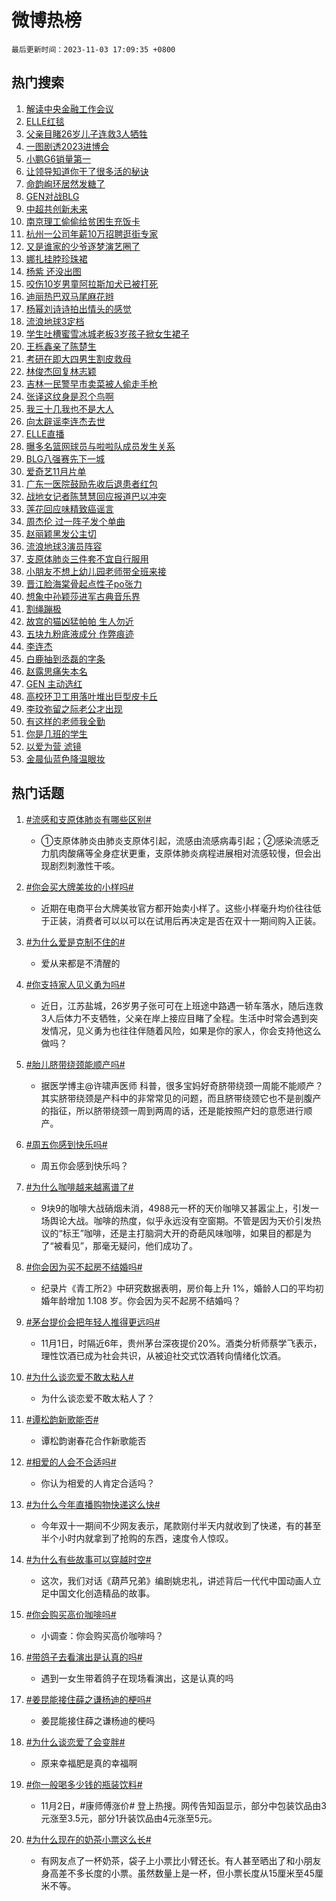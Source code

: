 # 微博热榜

`最后更新时间：2023-11-03 17:09:35 +0800`

## 热门搜索

1. [解读中央金融工作会议](https://m.weibo.cn/search?containerid=100103type%3D1%26t%3D10%26q%3D%23%E8%A7%A3%E8%AF%BB%E4%B8%AD%E5%A4%AE%E9%87%91%E8%9E%8D%E5%B7%A5%E4%BD%9C%E4%BC%9A%E8%AE%AE%23&stream_entry_id=51&isnewpage=1&extparam=seat%3D1%26pos%3D0%26q%3D%2523%25E8%25A7%25A3%25E8%25AF%25BB%25E4%25B8%25AD%25E5%25A4%25AE%25E9%2587%2591%25E8%259E%258D%25E5%25B7%25A5%25E4%25BD%259C%25E4%25BC%259A%25E8%25AE%25AE%2523%26dgr%3D0%26cate%3D10103%26c_type%3D51%26stream_entry_id%3D51%26filter_type%3Drealtimehot%26display_time%3D1699002573%26pre_seqid%3D1699002573027032183199)
1. [ELLE红毯](https://m.weibo.cn/search?containerid=100103type%3D1%26t%3D10%26q%3DELLE%E7%BA%A2%E6%AF%AF&stream_entry_id=31&isnewpage=1&extparam=seat%3D1%26pos%3D0%26lcate%3D5001%26realpos%3D1%26flag%3D1%26c_type%3D31%26q%3DELLE%25E7%25BA%25A2%25E6%25AF%25AF%26dgr%3D0%26filter_type%3Drealtimehot%26cate%3D5001%26stream_entry_id%3D31%26band_rank%3D1%26display_time%3D1699002573%26pre_seqid%3D1699002573027032183199)
1. [父亲目睹26岁儿子连救3人牺牲](https://m.weibo.cn/search?containerid=100103type%3D1%26t%3D10%26q%3D%23%E7%88%B6%E4%BA%B2%E7%9B%AE%E7%9D%B926%E5%B2%81%E5%84%BF%E5%AD%90%E8%BF%9E%E6%95%913%E4%BA%BA%E7%89%BA%E7%89%B2%23&stream_entry_id=31&isnewpage=1&extparam=seat%3D1%26pos%3D1%26lcate%3D5001%26realpos%3D2%26flag%3D2%26c_type%3D31%26q%3D%2523%25E7%2588%25B6%25E4%25BA%25B2%25E7%259B%25AE%25E7%259D%25B926%25E5%25B2%2581%25E5%2584%25BF%25E5%25AD%2590%25E8%25BF%259E%25E6%2595%25913%25E4%25BA%25BA%25E7%2589%25BA%25E7%2589%25B2%2523%26dgr%3D0%26filter_type%3Drealtimehot%26cate%3D5001%26stream_entry_id%3D31%26band_rank%3D2%26display_time%3D1699002573%26pre_seqid%3D1699002573027032183199)
1. [一图剧透2023进博会](https://m.weibo.cn/search?containerid=100103type%3D1%26t%3D10%26q%3D%23%E4%B8%80%E5%9B%BE%E5%89%A7%E9%80%8F2023%E8%BF%9B%E5%8D%9A%E4%BC%9A%23&stream_entry_id=31&isnewpage=1&extparam=seat%3D1%26pos%3D2%26lcate%3D5001%26realpos%3D3%26flag%3D1%26c_type%3D31%26q%3D%2523%25E4%25B8%2580%25E5%259B%25BE%25E5%2589%25A7%25E9%2580%258F2023%25E8%25BF%259B%25E5%258D%259A%25E4%25BC%259A%2523%26dgr%3D0%26filter_type%3Drealtimehot%26cate%3D5001%26stream_entry_id%3D31%26band_rank%3D3%26display_time%3D1699002573%26pre_seqid%3D1699002573027032183199)
1. [小鹏G6销量第一](https://m.weibo.cn/search?containerid=100103type%3D1%26t%3D10%26q%3D%23%E5%B0%8F%E9%B9%8FG6%E9%94%80%E9%87%8F%E7%AC%AC%E4%B8%80%23&stream_entry_id=31&isnewpage=1&extparam=seat%3D1%26pos%3D3%26is_ad_pos%3D1%26lcate%3D5001%26filter_type%3Drealtimehot%26c_type%3D31%26q%3D%2523%25E5%25B0%258F%25E9%25B9%258FG6%25E9%2594%2580%25E9%2587%258F%25E7%25AC%25AC%25E4%25B8%2580%2523%26dgr%3D0%26cate%3D5001%26topic_ad%3D1%26adid%3D210301%26stream_entry_id%3D31%26band_rank%3D4%26display_time%3D1699002573%26pre_seqid%3D1699002573027032183199)
1. [让领导知道你干了很多活的秘诀](https://m.weibo.cn/search?containerid=100103type%3D1%26t%3D10%26q%3D%E8%AE%A9%E9%A2%86%E5%AF%BC%E7%9F%A5%E9%81%93%E4%BD%A0%E5%B9%B2%E4%BA%86%E5%BE%88%E5%A4%9A%E6%B4%BB%E7%9A%84%E7%A7%98%E8%AF%80&stream_entry_id=31&isnewpage=1&extparam=seat%3D1%26pos%3D4%26lcate%3D5001%26realpos%3D4%26flag%3D1%26c_type%3D31%26q%3D%25E8%25AE%25A9%25E9%25A2%2586%25E5%25AF%25BC%25E7%259F%25A5%25E9%2581%2593%25E4%25BD%25A0%25E5%25B9%25B2%25E4%25BA%2586%25E5%25BE%2588%25E5%25A4%259A%25E6%25B4%25BB%25E7%259A%2584%25E7%25A7%2598%25E8%25AF%2580%26dgr%3D0%26filter_type%3Drealtimehot%26cate%3D5001%26stream_entry_id%3D31%26band_rank%3D4%26display_time%3D1699002573%26pre_seqid%3D1699002573027032183199)
1. [命韵峋环居然发糖了](https://m.weibo.cn/search?containerid=100103type%3D1%26t%3D10%26q%3D%23%E5%91%BD%E9%9F%B5%E5%B3%8B%E7%8E%AF%E5%B1%85%E7%84%B6%E5%8F%91%E7%B3%96%E4%BA%86%23&stream_entry_id=31&isnewpage=1&extparam=seat%3D1%26pos%3D5%26lcate%3D5001%26realpos%3D5%26flag%3D1%26c_type%3D31%26q%3D%2523%25E5%2591%25BD%25E9%259F%25B5%25E5%25B3%258B%25E7%258E%25AF%25E5%25B1%2585%25E7%2584%25B6%25E5%258F%2591%25E7%25B3%2596%25E4%25BA%2586%2523%26dgr%3D0%26filter_type%3Drealtimehot%26cate%3D5001%26stream_entry_id%3D31%26band_rank%3D5%26display_time%3D1699002573%26pre_seqid%3D1699002573027032183199)
1. [GEN对战BLG](https://m.weibo.cn/search?containerid=100103type%3D1%26t%3D10%26q%3D%23GEN%E5%AF%B9%E6%88%98BLG%23&stream_entry_id=31&isnewpage=1&extparam=seat%3D1%26pos%3D6%26lcate%3D5001%26realpos%3D6%26flag%3D1%26c_type%3D31%26q%3D%2523GEN%25E5%25AF%25B9%25E6%2588%2598BLG%2523%26dgr%3D0%26filter_type%3Drealtimehot%26cate%3D5001%26stream_entry_id%3D31%26band_rank%3D6%26display_time%3D1699002573%26pre_seqid%3D1699002573027032183199)
1. [中超共创新未来](https://m.weibo.cn/search?containerid=100103type%3D1%26t%3D10%26q%3D%23%E4%B8%AD%E8%B6%85%E5%85%B1%E5%88%9B%E6%96%B0%E6%9C%AA%E6%9D%A5%23&stream_entry_id=31&isnewpage=1&extparam=seat%3D1%26pos%3D7%26is_ad_pos%3D1%26lcate%3D5001%26filter_type%3Drealtimehot%26c_type%3D31%26q%3D%2523%25E4%25B8%25AD%25E8%25B6%2585%25E5%2585%25B1%25E5%2588%259B%25E6%2596%25B0%25E6%259C%25AA%25E6%259D%25A5%2523%26dgr%3D0%26cate%3D5001%26topic_ad%3D1%26adid%3D210024%26stream_entry_id%3D31%26band_rank%3D7%26display_time%3D1699002573%26pre_seqid%3D1699002573027032183199)
1. [南京理工偷偷给贫困生充饭卡](https://m.weibo.cn/search?containerid=100103type%3D1%26t%3D10%26q%3D%23%E5%8D%97%E4%BA%AC%E7%90%86%E5%B7%A5%E5%81%B7%E5%81%B7%E7%BB%99%E8%B4%AB%E5%9B%B0%E7%94%9F%E5%85%85%E9%A5%AD%E5%8D%A1%23&stream_entry_id=31&isnewpage=1&extparam=seat%3D1%26pos%3D8%26lcate%3D5001%26realpos%3D7%26flag%3D32768%26c_type%3D31%26q%3D%2523%25E5%258D%2597%25E4%25BA%25AC%25E7%2590%2586%25E5%25B7%25A5%25E5%2581%25B7%25E5%2581%25B7%25E7%25BB%2599%25E8%25B4%25AB%25E5%259B%25B0%25E7%2594%259F%25E5%2585%2585%25E9%25A5%25AD%25E5%258D%25A1%2523%26dgr%3D0%26filter_type%3Drealtimehot%26cate%3D5001%26stream_entry_id%3D31%26band_rank%3D7%26display_time%3D1699002573%26pre_seqid%3D1699002573027032183199)
1. [杭州一公司年薪10万招聘逛街专家](https://m.weibo.cn/search?containerid=100103type%3D1%26t%3D10%26q%3D%23%E6%9D%AD%E5%B7%9E%E4%B8%80%E5%85%AC%E5%8F%B8%E5%B9%B4%E8%96%AA10%E4%B8%87%E6%8B%9B%E8%81%98%E9%80%9B%E8%A1%97%E4%B8%93%E5%AE%B6%23&stream_entry_id=31&isnewpage=1&extparam=seat%3D1%26pos%3D9%26lcate%3D5001%26realpos%3D8%26flag%3D1%26c_type%3D31%26q%3D%2523%25E6%259D%25AD%25E5%25B7%259E%25E4%25B8%2580%25E5%2585%25AC%25E5%258F%25B8%25E5%25B9%25B4%25E8%2596%25AA10%25E4%25B8%2587%25E6%258B%259B%25E8%2581%2598%25E9%2580%259B%25E8%25A1%2597%25E4%25B8%2593%25E5%25AE%25B6%2523%26dgr%3D0%26filter_type%3Drealtimehot%26cate%3D5001%26stream_entry_id%3D31%26band_rank%3D8%26display_time%3D1699002573%26pre_seqid%3D1699002573027032183199)
1. [又是谁家的少爷逐梦演艺圈了](https://m.weibo.cn/search?containerid=100103type%3D1%26t%3D10%26q%3D%E5%8F%88%E6%98%AF%E8%B0%81%E5%AE%B6%E7%9A%84%E5%B0%91%E7%88%B7%E9%80%90%E6%A2%A6%E6%BC%94%E8%89%BA%E5%9C%88%E4%BA%86&stream_entry_id=31&isnewpage=1&extparam=seat%3D1%26pos%3D10%26lcate%3D5001%26realpos%3D9%26flag%3D1%26c_type%3D31%26q%3D%25E5%258F%2588%25E6%2598%25AF%25E8%25B0%2581%25E5%25AE%25B6%25E7%259A%2584%25E5%25B0%2591%25E7%2588%25B7%25E9%2580%2590%25E6%25A2%25A6%25E6%25BC%2594%25E8%2589%25BA%25E5%259C%2588%25E4%25BA%2586%26dgr%3D0%26filter_type%3Drealtimehot%26cate%3D5001%26stream_entry_id%3D31%26band_rank%3D9%26display_time%3D1699002573%26pre_seqid%3D1699002573027032183199)
1. [娜扎挂脖珍珠裙](https://m.weibo.cn/search?containerid=100103type%3D1%26t%3D10%26q%3D%23%E5%A8%9C%E6%89%8E%E6%8C%82%E8%84%96%E7%8F%8D%E7%8F%A0%E8%A3%99%23&stream_entry_id=31&isnewpage=1&extparam=seat%3D1%26pos%3D11%26lcate%3D5001%26realpos%3D10%26flag%3D1%26c_type%3D31%26q%3D%2523%25E5%25A8%259C%25E6%2589%258E%25E6%258C%2582%25E8%2584%2596%25E7%258F%258D%25E7%258F%25A0%25E8%25A3%2599%2523%26dgr%3D0%26filter_type%3Drealtimehot%26cate%3D5001%26stream_entry_id%3D31%26band_rank%3D10%26display_time%3D1699002573%26pre_seqid%3D1699002573027032183199)
1. [杨紫 还没出图](https://m.weibo.cn/search?containerid=100103type%3D1%26t%3D10%26q%3D%E6%9D%A8%E7%B4%AB+%E8%BF%98%E6%B2%A1%E5%87%BA%E5%9B%BE&stream_entry_id=31&isnewpage=1&extparam=seat%3D1%26pos%3D12%26lcate%3D5001%26realpos%3D11%26flag%3D1%26c_type%3D31%26q%3D%25E6%259D%25A8%25E7%25B4%25AB%2520%25E8%25BF%2598%25E6%25B2%25A1%25E5%2587%25BA%25E5%259B%25BE%26dgr%3D0%26filter_type%3Drealtimehot%26cate%3D5001%26stream_entry_id%3D31%26band_rank%3D11%26display_time%3D1699002573%26pre_seqid%3D1699002573027032183199)
1. [咬伤10岁男童阿拉斯加犬已被打死](https://m.weibo.cn/search?containerid=100103type%3D1%26t%3D10%26q%3D%23%E5%92%AC%E4%BC%A410%E5%B2%81%E7%94%B7%E7%AB%A5%E9%98%BF%E6%8B%89%E6%96%AF%E5%8A%A0%E7%8A%AC%E5%B7%B2%E8%A2%AB%E6%89%93%E6%AD%BB%23&stream_entry_id=31&isnewpage=1&extparam=seat%3D1%26pos%3D13%26lcate%3D5001%26realpos%3D12%26flag%3D2%26c_type%3D31%26q%3D%2523%25E5%2592%25AC%25E4%25BC%25A410%25E5%25B2%2581%25E7%2594%25B7%25E7%25AB%25A5%25E9%2598%25BF%25E6%258B%2589%25E6%2596%25AF%25E5%258A%25A0%25E7%258A%25AC%25E5%25B7%25B2%25E8%25A2%25AB%25E6%2589%2593%25E6%25AD%25BB%2523%26dgr%3D0%26filter_type%3Drealtimehot%26cate%3D5001%26stream_entry_id%3D31%26band_rank%3D12%26display_time%3D1699002573%26pre_seqid%3D1699002573027032183199)
1. [迪丽热巴双马尾麻花辫](https://m.weibo.cn/search?containerid=100103type%3D1%26t%3D10%26q%3D%23%E8%BF%AA%E4%B8%BD%E7%83%AD%E5%B7%B4%E5%8F%8C%E9%A9%AC%E5%B0%BE%E9%BA%BB%E8%8A%B1%E8%BE%AB%23&stream_entry_id=31&isnewpage=1&extparam=seat%3D1%26pos%3D14%26lcate%3D5001%26realpos%3D13%26flag%3D0%26c_type%3D31%26q%3D%2523%25E8%25BF%25AA%25E4%25B8%25BD%25E7%2583%25AD%25E5%25B7%25B4%25E5%258F%258C%25E9%25A9%25AC%25E5%25B0%25BE%25E9%25BA%25BB%25E8%258A%25B1%25E8%25BE%25AB%2523%26dgr%3D0%26filter_type%3Drealtimehot%26cate%3D5001%26stream_entry_id%3D31%26band_rank%3D13%26display_time%3D1699002573%26pre_seqid%3D1699002573027032183199)
1. [杨幂刘诗诗拍出情头的感觉](https://m.weibo.cn/search?containerid=100103type%3D1%26t%3D10%26q%3D%E6%9D%A8%E5%B9%82%E5%88%98%E8%AF%97%E8%AF%97%E6%8B%8D%E5%87%BA%E6%83%85%E5%A4%B4%E7%9A%84%E6%84%9F%E8%A7%89&stream_entry_id=31&isnewpage=1&extparam=seat%3D1%26pos%3D15%26lcate%3D5001%26realpos%3D14%26flag%3D1%26c_type%3D31%26q%3D%25E6%259D%25A8%25E5%25B9%2582%25E5%2588%2598%25E8%25AF%2597%25E8%25AF%2597%25E6%258B%258D%25E5%2587%25BA%25E6%2583%2585%25E5%25A4%25B4%25E7%259A%2584%25E6%2584%259F%25E8%25A7%2589%26dgr%3D0%26filter_type%3Drealtimehot%26cate%3D5001%26stream_entry_id%3D31%26band_rank%3D14%26display_time%3D1699002573%26pre_seqid%3D1699002573027032183199)
1. [流浪地球3定档](https://m.weibo.cn/search?containerid=100103type%3D1%26t%3D10%26q%3D%23%E6%B5%81%E6%B5%AA%E5%9C%B0%E7%90%833%E5%AE%9A%E6%A1%A3%23&stream_entry_id=31&isnewpage=1&extparam=seat%3D1%26pos%3D16%26lcate%3D5001%26realpos%3D15%26flag%3D0%26c_type%3D31%26q%3D%2523%25E6%25B5%2581%25E6%25B5%25AA%25E5%259C%25B0%25E7%2590%25833%25E5%25AE%259A%25E6%25A1%25A3%2523%26dgr%3D0%26filter_type%3Drealtimehot%26cate%3D5001%26stream_entry_id%3D31%26band_rank%3D15%26display_time%3D1699002573%26pre_seqid%3D1699002573027032183199)
1. [学生吐槽蜜雪冰城老板3岁孩子掀女生裙子](https://m.weibo.cn/search?containerid=100103type%3D1%26t%3D10%26q%3D%23%E5%AD%A6%E7%94%9F%E5%90%90%E6%A7%BD%E8%9C%9C%E9%9B%AA%E5%86%B0%E5%9F%8E%E8%80%81%E6%9D%BF3%E5%B2%81%E5%AD%A9%E5%AD%90%E6%8E%80%E5%A5%B3%E7%94%9F%E8%A3%99%E5%AD%90%23&stream_entry_id=31&isnewpage=1&extparam=seat%3D1%26pos%3D17%26lcate%3D5001%26realpos%3D16%26flag%3D1%26c_type%3D31%26q%3D%2523%25E5%25AD%25A6%25E7%2594%259F%25E5%2590%2590%25E6%25A7%25BD%25E8%259C%259C%25E9%259B%25AA%25E5%2586%25B0%25E5%259F%258E%25E8%2580%2581%25E6%259D%25BF3%25E5%25B2%2581%25E5%25AD%25A9%25E5%25AD%2590%25E6%258E%2580%25E5%25A5%25B3%25E7%2594%259F%25E8%25A3%2599%25E5%25AD%2590%2523%26dgr%3D0%26filter_type%3Drealtimehot%26cate%3D5001%26stream_entry_id%3D31%26band_rank%3D16%26display_time%3D1699002573%26pre_seqid%3D1699002573027032183199)
1. [王栎鑫亲了陈楚生](https://m.weibo.cn/search?containerid=100103type%3D1%26t%3D10%26q%3D%23%E7%8E%8B%E6%A0%8E%E9%91%AB%E4%BA%B2%E4%BA%86%E9%99%88%E6%A5%9A%E7%94%9F%23&stream_entry_id=31&isnewpage=1&extparam=seat%3D1%26pos%3D18%26lcate%3D5001%26realpos%3D17%26flag%3D1%26c_type%3D31%26q%3D%2523%25E7%258E%258B%25E6%25A0%258E%25E9%2591%25AB%25E4%25BA%25B2%25E4%25BA%2586%25E9%2599%2588%25E6%25A5%259A%25E7%2594%259F%2523%26dgr%3D0%26filter_type%3Drealtimehot%26cate%3D5001%26stream_entry_id%3D31%26band_rank%3D17%26display_time%3D1699002573%26pre_seqid%3D1699002573027032183199)
1. [考研在即大四男生割皮救母](https://m.weibo.cn/search?containerid=100103type%3D1%26t%3D10%26q%3D%23%E8%80%83%E7%A0%94%E5%9C%A8%E5%8D%B3%E5%A4%A7%E5%9B%9B%E7%94%B7%E7%94%9F%E5%89%B2%E7%9A%AE%E6%95%91%E6%AF%8D%23&stream_entry_id=31&isnewpage=1&extparam=seat%3D1%26pos%3D19%26lcate%3D5001%26realpos%3D18%26flag%3D32768%26c_type%3D31%26q%3D%2523%25E8%2580%2583%25E7%25A0%2594%25E5%259C%25A8%25E5%258D%25B3%25E5%25A4%25A7%25E5%259B%259B%25E7%2594%25B7%25E7%2594%259F%25E5%2589%25B2%25E7%259A%25AE%25E6%2595%2591%25E6%25AF%258D%2523%26dgr%3D0%26filter_type%3Drealtimehot%26cate%3D5001%26stream_entry_id%3D31%26band_rank%3D18%26display_time%3D1699002573%26pre_seqid%3D1699002573027032183199)
1. [林俊杰回复林志颖](https://m.weibo.cn/search?containerid=100103type%3D1%26t%3D10%26q%3D%23%E6%9E%97%E4%BF%8A%E6%9D%B0%E5%9B%9E%E5%A4%8D%E6%9E%97%E5%BF%97%E9%A2%96%23&stream_entry_id=31&isnewpage=1&extparam=seat%3D1%26pos%3D20%26lcate%3D5001%26realpos%3D19%26flag%3D1%26c_type%3D31%26q%3D%2523%25E6%259E%2597%25E4%25BF%258A%25E6%259D%25B0%25E5%259B%259E%25E5%25A4%258D%25E6%259E%2597%25E5%25BF%2597%25E9%25A2%2596%2523%26dgr%3D0%26filter_type%3Drealtimehot%26cate%3D5001%26stream_entry_id%3D31%26band_rank%3D19%26display_time%3D1699002573%26pre_seqid%3D1699002573027032183199)
1. [吉林一民警早市卖菜被人偷走手枪](https://m.weibo.cn/search?containerid=100103type%3D1%26t%3D10%26q%3D%23%E5%90%89%E6%9E%97%E4%B8%80%E6%B0%91%E8%AD%A6%E6%97%A9%E5%B8%82%E5%8D%96%E8%8F%9C%E8%A2%AB%E4%BA%BA%E5%81%B7%E8%B5%B0%E6%89%8B%E6%9E%AA%23&stream_entry_id=31&isnewpage=1&extparam=seat%3D1%26pos%3D21%26lcate%3D5001%26realpos%3D20%26flag%3D0%26c_type%3D31%26q%3D%2523%25E5%2590%2589%25E6%259E%2597%25E4%25B8%2580%25E6%25B0%2591%25E8%25AD%25A6%25E6%2597%25A9%25E5%25B8%2582%25E5%258D%2596%25E8%258F%259C%25E8%25A2%25AB%25E4%25BA%25BA%25E5%2581%25B7%25E8%25B5%25B0%25E6%2589%258B%25E6%259E%25AA%2523%26dgr%3D0%26filter_type%3Drealtimehot%26cate%3D5001%26stream_entry_id%3D31%26band_rank%3D20%26display_time%3D1699002573%26pre_seqid%3D1699002573027032183199)
1. [张译这纹身是忍个鸟啊](https://m.weibo.cn/search?containerid=100103type%3D1%26t%3D10%26q%3D%E5%BC%A0%E8%AF%91%E8%BF%99%E7%BA%B9%E8%BA%AB%E6%98%AF%E5%BF%8D%E4%B8%AA%E9%B8%9F%E5%95%8A&stream_entry_id=31&isnewpage=1&extparam=seat%3D1%26pos%3D22%26lcate%3D5001%26realpos%3D21%26flag%3D0%26c_type%3D31%26q%3D%25E5%25BC%25A0%25E8%25AF%2591%25E8%25BF%2599%25E7%25BA%25B9%25E8%25BA%25AB%25E6%2598%25AF%25E5%25BF%258D%25E4%25B8%25AA%25E9%25B8%259F%25E5%2595%258A%26dgr%3D0%26filter_type%3Drealtimehot%26cate%3D5001%26stream_entry_id%3D31%26band_rank%3D21%26display_time%3D1699002573%26pre_seqid%3D1699002573027032183199)
1. [我三十几我也不是大人](https://m.weibo.cn/search?containerid=100103type%3D1%26t%3D10%26q%3D%E6%88%91%E4%B8%89%E5%8D%81%E5%87%A0%E6%88%91%E4%B9%9F%E4%B8%8D%E6%98%AF%E5%A4%A7%E4%BA%BA&stream_entry_id=31&isnewpage=1&extparam=seat%3D1%26pos%3D23%26lcate%3D5001%26realpos%3D22%26flag%3D0%26c_type%3D31%26q%3D%25E6%2588%2591%25E4%25B8%2589%25E5%258D%2581%25E5%2587%25A0%25E6%2588%2591%25E4%25B9%259F%25E4%25B8%258D%25E6%2598%25AF%25E5%25A4%25A7%25E4%25BA%25BA%26dgr%3D0%26filter_type%3Drealtimehot%26cate%3D5001%26stream_entry_id%3D31%26band_rank%3D22%26display_time%3D1699002573%26pre_seqid%3D1699002573027032183199)
1. [向太辟谣李连杰去世](https://m.weibo.cn/search?containerid=100103type%3D1%26t%3D10%26q%3D%E5%90%91%E5%A4%AA%E8%BE%9F%E8%B0%A3%E6%9D%8E%E8%BF%9E%E6%9D%B0%E5%8E%BB%E4%B8%96&stream_entry_id=31&isnewpage=1&extparam=seat%3D1%26pos%3D24%26lcate%3D5001%26realpos%3D23%26flag%3D2%26c_type%3D31%26q%3D%25E5%2590%2591%25E5%25A4%25AA%25E8%25BE%259F%25E8%25B0%25A3%25E6%259D%258E%25E8%25BF%259E%25E6%259D%25B0%25E5%258E%25BB%25E4%25B8%2596%26dgr%3D0%26filter_type%3Drealtimehot%26cate%3D5001%26stream_entry_id%3D31%26band_rank%3D23%26display_time%3D1699002573%26pre_seqid%3D1699002573027032183199)
1. [ELLE直播](https://m.weibo.cn/search?containerid=100103type%3D1%26t%3D10%26q%3DELLE%E7%9B%B4%E6%92%AD&stream_entry_id=31&isnewpage=1&extparam=seat%3D1%26pos%3D25%26lcate%3D5001%26realpos%3D24%26flag%3D0%26c_type%3D31%26q%3DELLE%25E7%259B%25B4%25E6%2592%25AD%26dgr%3D0%26filter_type%3Drealtimehot%26cate%3D5001%26stream_entry_id%3D31%26band_rank%3D24%26display_time%3D1699002573%26pre_seqid%3D1699002573027032183199)
1. [曝多名篮网球员与啦啦队成员发生关系](https://m.weibo.cn/search?containerid=100103type%3D1%26t%3D10%26q%3D%23%E6%9B%9D%E5%A4%9A%E5%90%8D%E7%AF%AE%E7%BD%91%E7%90%83%E5%91%98%E4%B8%8E%E5%95%A6%E5%95%A6%E9%98%9F%E6%88%90%E5%91%98%E5%8F%91%E7%94%9F%E5%85%B3%E7%B3%BB%23&stream_entry_id=31&isnewpage=1&extparam=seat%3D1%26pos%3D26%26lcate%3D5001%26realpos%3D25%26flag%3D0%26c_type%3D31%26q%3D%2523%25E6%259B%259D%25E5%25A4%259A%25E5%2590%258D%25E7%25AF%25AE%25E7%25BD%2591%25E7%2590%2583%25E5%2591%2598%25E4%25B8%258E%25E5%2595%25A6%25E5%2595%25A6%25E9%2598%259F%25E6%2588%2590%25E5%2591%2598%25E5%258F%2591%25E7%2594%259F%25E5%2585%25B3%25E7%25B3%25BB%2523%26dgr%3D0%26filter_type%3Drealtimehot%26cate%3D5001%26stream_entry_id%3D31%26band_rank%3D25%26display_time%3D1699002573%26pre_seqid%3D1699002573027032183199)
1. [BLG八强赛先下一城](https://m.weibo.cn/search?containerid=100103type%3D1%26t%3D10%26q%3D%23BLG%E5%85%AB%E5%BC%BA%E8%B5%9B%E5%85%88%E4%B8%8B%E4%B8%80%E5%9F%8E%23&stream_entry_id=31&isnewpage=1&extparam=seat%3D1%26pos%3D27%26lcate%3D5001%26realpos%3D26%26flag%3D1%26c_type%3D31%26q%3D%2523BLG%25E5%2585%25AB%25E5%25BC%25BA%25E8%25B5%259B%25E5%2585%2588%25E4%25B8%258B%25E4%25B8%2580%25E5%259F%258E%2523%26dgr%3D0%26filter_type%3Drealtimehot%26cate%3D5001%26stream_entry_id%3D31%26band_rank%3D26%26display_time%3D1699002573%26pre_seqid%3D1699002573027032183199)
1. [爱奇艺11月片单](https://m.weibo.cn/search?containerid=100103type%3D1%26t%3D10%26q%3D%23%E7%88%B1%E5%A5%87%E8%89%BA11%E6%9C%88%E7%89%87%E5%8D%95%23&stream_entry_id=31&isnewpage=1&extparam=seat%3D1%26pos%3D28%26lcate%3D5001%26realpos%3D27%26flag%3D1%26c_type%3D31%26q%3D%2523%25E7%2588%25B1%25E5%25A5%2587%25E8%2589%25BA11%25E6%259C%2588%25E7%2589%2587%25E5%258D%2595%2523%26dgr%3D0%26filter_type%3Drealtimehot%26cate%3D5001%26stream_entry_id%3D31%26band_rank%3D27%26display_time%3D1699002573%26pre_seqid%3D1699002573027032183199)
1. [广东一医院鼓励先收后退患者红包](https://m.weibo.cn/search?containerid=100103type%3D1%26t%3D10%26q%3D%23%E5%B9%BF%E4%B8%9C%E4%B8%80%E5%8C%BB%E9%99%A2%E9%BC%93%E5%8A%B1%E5%85%88%E6%94%B6%E5%90%8E%E9%80%80%E6%82%A3%E8%80%85%E7%BA%A2%E5%8C%85%23&stream_entry_id=31&isnewpage=1&extparam=seat%3D1%26pos%3D29%26lcate%3D5001%26realpos%3D28%26flag%3D32768%26c_type%3D31%26q%3D%2523%25E5%25B9%25BF%25E4%25B8%259C%25E4%25B8%2580%25E5%258C%25BB%25E9%2599%25A2%25E9%25BC%2593%25E5%258A%25B1%25E5%2585%2588%25E6%2594%25B6%25E5%2590%258E%25E9%2580%2580%25E6%2582%25A3%25E8%2580%2585%25E7%25BA%25A2%25E5%258C%2585%2523%26dgr%3D0%26filter_type%3Drealtimehot%26cate%3D5001%26stream_entry_id%3D31%26band_rank%3D28%26display_time%3D1699002573%26pre_seqid%3D1699002573027032183199)
1. [战地女记者陈慧慧回应报道巴以冲突](https://m.weibo.cn/search?containerid=100103type%3D1%26t%3D10%26q%3D%23%E6%88%98%E5%9C%B0%E5%A5%B3%E8%AE%B0%E8%80%85%E9%99%88%E6%85%A7%E6%85%A7%E5%9B%9E%E5%BA%94%E6%8A%A5%E9%81%93%E5%B7%B4%E4%BB%A5%E5%86%B2%E7%AA%81%23&stream_entry_id=31&isnewpage=1&extparam=seat%3D1%26pos%3D30%26lcate%3D5001%26realpos%3D29%26flag%3D0%26c_type%3D31%26q%3D%2523%25E6%2588%2598%25E5%259C%25B0%25E5%25A5%25B3%25E8%25AE%25B0%25E8%2580%2585%25E9%2599%2588%25E6%2585%25A7%25E6%2585%25A7%25E5%259B%259E%25E5%25BA%2594%25E6%258A%25A5%25E9%2581%2593%25E5%25B7%25B4%25E4%25BB%25A5%25E5%2586%25B2%25E7%25AA%2581%2523%26dgr%3D0%26filter_type%3Drealtimehot%26cate%3D5001%26stream_entry_id%3D31%26band_rank%3D29%26display_time%3D1699002573%26pre_seqid%3D1699002573027032183199)
1. [莲花回应味精致癌谣言](https://m.weibo.cn/search?containerid=100103type%3D1%26t%3D10%26q%3D%23%E8%8E%B2%E8%8A%B1%E5%9B%9E%E5%BA%94%E5%91%B3%E7%B2%BE%E8%87%B4%E7%99%8C%E8%B0%A3%E8%A8%80%23&stream_entry_id=31&isnewpage=1&extparam=seat%3D1%26pos%3D31%26lcate%3D5001%26realpos%3D30%26flag%3D1%26c_type%3D31%26q%3D%2523%25E8%258E%25B2%25E8%258A%25B1%25E5%259B%259E%25E5%25BA%2594%25E5%2591%25B3%25E7%25B2%25BE%25E8%2587%25B4%25E7%2599%258C%25E8%25B0%25A3%25E8%25A8%2580%2523%26dgr%3D0%26filter_type%3Drealtimehot%26cate%3D5001%26stream_entry_id%3D31%26band_rank%3D30%26display_time%3D1699002573%26pre_seqid%3D1699002573027032183199)
1. [周杰伦 过一阵子发个单曲](https://m.weibo.cn/search?containerid=100103type%3D1%26t%3D10%26q%3D%E5%91%A8%E6%9D%B0%E4%BC%A6+%E8%BF%87%E4%B8%80%E9%98%B5%E5%AD%90%E5%8F%91%E4%B8%AA%E5%8D%95%E6%9B%B2&stream_entry_id=31&isnewpage=1&extparam=seat%3D1%26pos%3D32%26lcate%3D5001%26realpos%3D31%26flag%3D1%26c_type%3D31%26q%3D%25E5%2591%25A8%25E6%259D%25B0%25E4%25BC%25A6%2520%25E8%25BF%2587%25E4%25B8%2580%25E9%2598%25B5%25E5%25AD%2590%25E5%258F%2591%25E4%25B8%25AA%25E5%258D%2595%25E6%259B%25B2%26dgr%3D0%26filter_type%3Drealtimehot%26cate%3D5001%26stream_entry_id%3D31%26band_rank%3D31%26display_time%3D1699002573%26pre_seqid%3D1699002573027032183199)
1. [赵丽颖黑发公主切](https://m.weibo.cn/search?containerid=100103type%3D1%26t%3D10%26q%3D%23%E8%B5%B5%E4%B8%BD%E9%A2%96%E9%BB%91%E5%8F%91%E5%85%AC%E4%B8%BB%E5%88%87%23&stream_entry_id=31&isnewpage=1&extparam=seat%3D1%26pos%3D33%26lcate%3D5001%26realpos%3D32%26flag%3D0%26c_type%3D31%26q%3D%2523%25E8%25B5%25B5%25E4%25B8%25BD%25E9%25A2%2596%25E9%25BB%2591%25E5%258F%2591%25E5%2585%25AC%25E4%25B8%25BB%25E5%2588%2587%2523%26dgr%3D0%26filter_type%3Drealtimehot%26cate%3D5001%26stream_entry_id%3D31%26band_rank%3D32%26display_time%3D1699002573%26pre_seqid%3D1699002573027032183199)
1. [流浪地球3演员阵容](https://m.weibo.cn/search?containerid=100103type%3D1%26t%3D10%26q%3D%23%E6%B5%81%E6%B5%AA%E5%9C%B0%E7%90%833%E6%BC%94%E5%91%98%E9%98%B5%E5%AE%B9%23&stream_entry_id=31&isnewpage=1&extparam=seat%3D1%26pos%3D34%26lcate%3D5001%26realpos%3D33%26flag%3D1%26c_type%3D31%26q%3D%2523%25E6%25B5%2581%25E6%25B5%25AA%25E5%259C%25B0%25E7%2590%25833%25E6%25BC%2594%25E5%2591%2598%25E9%2598%25B5%25E5%25AE%25B9%2523%26dgr%3D0%26filter_type%3Drealtimehot%26cate%3D5001%26stream_entry_id%3D31%26band_rank%3D33%26display_time%3D1699002573%26pre_seqid%3D1699002573027032183199)
1. [支原体肺炎三件套不宜自行服用](https://m.weibo.cn/search?containerid=100103type%3D1%26t%3D10%26q%3D%23%E6%94%AF%E5%8E%9F%E4%BD%93%E8%82%BA%E7%82%8E%E4%B8%89%E4%BB%B6%E5%A5%97%E4%B8%8D%E5%AE%9C%E8%87%AA%E8%A1%8C%E6%9C%8D%E7%94%A8%23&stream_entry_id=31&isnewpage=1&extparam=seat%3D1%26pos%3D35%26lcate%3D5001%26realpos%3D34%26flag%3D1%26c_type%3D31%26q%3D%2523%25E6%2594%25AF%25E5%258E%259F%25E4%25BD%2593%25E8%2582%25BA%25E7%2582%258E%25E4%25B8%2589%25E4%25BB%25B6%25E5%25A5%2597%25E4%25B8%258D%25E5%25AE%259C%25E8%2587%25AA%25E8%25A1%258C%25E6%259C%258D%25E7%2594%25A8%2523%26dgr%3D0%26filter_type%3Drealtimehot%26cate%3D5001%26stream_entry_id%3D31%26band_rank%3D34%26display_time%3D1699002573%26pre_seqid%3D1699002573027032183199)
1. [小朋友不想上幼儿园老师带全班来接](https://m.weibo.cn/search?containerid=100103type%3D1%26t%3D10%26q%3D%23%E5%B0%8F%E6%9C%8B%E5%8F%8B%E4%B8%8D%E6%83%B3%E4%B8%8A%E5%B9%BC%E5%84%BF%E5%9B%AD%E8%80%81%E5%B8%88%E5%B8%A6%E5%85%A8%E7%8F%AD%E6%9D%A5%E6%8E%A5%23&stream_entry_id=31&isnewpage=1&extparam=seat%3D1%26pos%3D36%26lcate%3D5001%26realpos%3D35%26flag%3D32768%26c_type%3D31%26q%3D%2523%25E5%25B0%258F%25E6%259C%258B%25E5%258F%258B%25E4%25B8%258D%25E6%2583%25B3%25E4%25B8%258A%25E5%25B9%25BC%25E5%2584%25BF%25E5%259B%25AD%25E8%2580%2581%25E5%25B8%2588%25E5%25B8%25A6%25E5%2585%25A8%25E7%258F%25AD%25E6%259D%25A5%25E6%258E%25A5%2523%26dgr%3D0%26filter_type%3Drealtimehot%26cate%3D5001%26stream_entry_id%3D31%26band_rank%3D35%26display_time%3D1699002573%26pre_seqid%3D1699002573027032183199)
1. [晋江脸海棠骨起点性子po张力](https://m.weibo.cn/search?containerid=100103type%3D1%26t%3D10%26q%3D%E6%99%8B%E6%B1%9F%E8%84%B8%E6%B5%B7%E6%A3%A0%E9%AA%A8%E8%B5%B7%E7%82%B9%E6%80%A7%E5%AD%90po%E5%BC%A0%E5%8A%9B&stream_entry_id=31&isnewpage=1&extparam=seat%3D1%26pos%3D37%26lcate%3D5001%26realpos%3D36%26flag%3D0%26c_type%3D31%26q%3D%25E6%2599%258B%25E6%25B1%259F%25E8%2584%25B8%25E6%25B5%25B7%25E6%25A3%25A0%25E9%25AA%25A8%25E8%25B5%25B7%25E7%2582%25B9%25E6%2580%25A7%25E5%25AD%2590po%25E5%25BC%25A0%25E5%258A%259B%26dgr%3D0%26filter_type%3Drealtimehot%26cate%3D5001%26stream_entry_id%3D31%26band_rank%3D36%26display_time%3D1699002573%26pre_seqid%3D1699002573027032183199)
1. [想象中孙颖莎进军古典音乐界](https://m.weibo.cn/search?containerid=100103type%3D1%26t%3D10%26q%3D%E6%83%B3%E8%B1%A1%E4%B8%AD%E5%AD%99%E9%A2%96%E8%8E%8E%E8%BF%9B%E5%86%9B%E5%8F%A4%E5%85%B8%E9%9F%B3%E4%B9%90%E7%95%8C&stream_entry_id=31&isnewpage=1&extparam=seat%3D1%26pos%3D38%26lcate%3D5001%26realpos%3D37%26flag%3D1%26c_type%3D31%26q%3D%25E6%2583%25B3%25E8%25B1%25A1%25E4%25B8%25AD%25E5%25AD%2599%25E9%25A2%2596%25E8%258E%258E%25E8%25BF%259B%25E5%2586%259B%25E5%258F%25A4%25E5%2585%25B8%25E9%259F%25B3%25E4%25B9%2590%25E7%2595%258C%26dgr%3D0%26filter_type%3Drealtimehot%26cate%3D5001%26stream_entry_id%3D31%26band_rank%3D37%26display_time%3D1699002573%26pre_seqid%3D1699002573027032183199)
1. [割绳蹦极](https://m.weibo.cn/search?containerid=100103type%3D1%26t%3D10%26q%3D%E5%89%B2%E7%BB%B3%E8%B9%A6%E6%9E%81&stream_entry_id=31&isnewpage=1&extparam=seat%3D1%26pos%3D39%26lcate%3D5001%26realpos%3D38%26flag%3D1%26c_type%3D31%26q%3D%25E5%2589%25B2%25E7%25BB%25B3%25E8%25B9%25A6%25E6%259E%2581%26dgr%3D0%26filter_type%3Drealtimehot%26cate%3D5001%26stream_entry_id%3D31%26band_rank%3D38%26display_time%3D1699002573%26pre_seqid%3D1699002573027032183199)
1. [故宫的猫凶猛帕帕 生人勿近](https://m.weibo.cn/search?containerid=100103type%3D1%26t%3D10%26q%3D%E6%95%85%E5%AE%AB%E7%9A%84%E7%8C%AB%E5%87%B6%E7%8C%9B%E5%B8%95%E5%B8%95+%E7%94%9F%E4%BA%BA%E5%8B%BF%E8%BF%91&stream_entry_id=31&isnewpage=1&extparam=seat%3D1%26pos%3D40%26lcate%3D5001%26realpos%3D39%26flag%3D0%26c_type%3D31%26q%3D%25E6%2595%2585%25E5%25AE%25AB%25E7%259A%2584%25E7%258C%25AB%25E5%2587%25B6%25E7%258C%259B%25E5%25B8%2595%25E5%25B8%2595%2520%25E7%2594%259F%25E4%25BA%25BA%25E5%258B%25BF%25E8%25BF%2591%26dgr%3D0%26filter_type%3Drealtimehot%26cate%3D5001%26stream_entry_id%3D31%26band_rank%3D39%26display_time%3D1699002573%26pre_seqid%3D1699002573027032183199)
1. [五块九粉底液成分 作弊痕迹](https://m.weibo.cn/search?containerid=100103type%3D1%26t%3D10%26q%3D%E4%BA%94%E5%9D%97%E4%B9%9D%E7%B2%89%E5%BA%95%E6%B6%B2%E6%88%90%E5%88%86+%E4%BD%9C%E5%BC%8A%E7%97%95%E8%BF%B9&stream_entry_id=31&isnewpage=1&extparam=seat%3D1%26pos%3D41%26lcate%3D5001%26realpos%3D40%26flag%3D0%26c_type%3D31%26q%3D%25E4%25BA%2594%25E5%259D%2597%25E4%25B9%259D%25E7%25B2%2589%25E5%25BA%2595%25E6%25B6%25B2%25E6%2588%2590%25E5%2588%2586%2520%25E4%25BD%259C%25E5%25BC%258A%25E7%2597%2595%25E8%25BF%25B9%26dgr%3D0%26filter_type%3Drealtimehot%26cate%3D5001%26stream_entry_id%3D31%26band_rank%3D40%26display_time%3D1699002573%26pre_seqid%3D1699002573027032183199)
1. [李连杰](https://m.weibo.cn/search?containerid=100103type%3D1%26t%3D10%26q%3D%E6%9D%8E%E8%BF%9E%E6%9D%B0&stream_entry_id=31&isnewpage=1&extparam=seat%3D1%26pos%3D42%26lcate%3D5001%26realpos%3D41%26flag%3D0%26c_type%3D31%26q%3D%25E6%259D%258E%25E8%25BF%259E%25E6%259D%25B0%26dgr%3D0%26filter_type%3Drealtimehot%26cate%3D5001%26stream_entry_id%3D31%26band_rank%3D41%26display_time%3D1699002573%26pre_seqid%3D1699002573027032183199)
1. [白鹿抽到丞磊的字条](https://m.weibo.cn/search?containerid=100103type%3D1%26t%3D10%26q%3D%23%E7%99%BD%E9%B9%BF%E6%8A%BD%E5%88%B0%E4%B8%9E%E7%A3%8A%E7%9A%84%E5%AD%97%E6%9D%A1%23&stream_entry_id=31&isnewpage=1&extparam=seat%3D1%26pos%3D43%26lcate%3D5001%26realpos%3D42%26flag%3D0%26c_type%3D31%26q%3D%2523%25E7%2599%25BD%25E9%25B9%25BF%25E6%258A%25BD%25E5%2588%25B0%25E4%25B8%259E%25E7%25A3%258A%25E7%259A%2584%25E5%25AD%2597%25E6%259D%25A1%2523%26dgr%3D0%26filter_type%3Drealtimehot%26cate%3D5001%26stream_entry_id%3D31%26band_rank%3D42%26display_time%3D1699002573%26pre_seqid%3D1699002573027032183199)
1. [赵露思痛失本名](https://m.weibo.cn/search?containerid=100103type%3D1%26t%3D10%26q%3D%23%E8%B5%B5%E9%9C%B2%E6%80%9D%E7%97%9B%E5%A4%B1%E6%9C%AC%E5%90%8D%23&stream_entry_id=31&isnewpage=1&extparam=seat%3D1%26pos%3D44%26lcate%3D5001%26realpos%3D43%26flag%3D0%26c_type%3D31%26q%3D%2523%25E8%25B5%25B5%25E9%259C%25B2%25E6%2580%259D%25E7%2597%259B%25E5%25A4%25B1%25E6%259C%25AC%25E5%2590%258D%2523%26dgr%3D0%26filter_type%3Drealtimehot%26cate%3D5001%26stream_entry_id%3D31%26band_rank%3D43%26display_time%3D1699002573%26pre_seqid%3D1699002573027032183199)
1. [GEN 主动选红](https://m.weibo.cn/search?containerid=100103type%3D1%26t%3D10%26q%3DGEN+%E4%B8%BB%E5%8A%A8%E9%80%89%E7%BA%A2&stream_entry_id=31&isnewpage=1&extparam=seat%3D1%26pos%3D45%26lcate%3D5001%26realpos%3D44%26flag%3D1%26c_type%3D31%26q%3DGEN%2520%25E4%25B8%25BB%25E5%258A%25A8%25E9%2580%2589%25E7%25BA%25A2%26dgr%3D0%26filter_type%3Drealtimehot%26cate%3D5001%26stream_entry_id%3D31%26band_rank%3D44%26display_time%3D1699002573%26pre_seqid%3D1699002573027032183199)
1. [高校环卫工用落叶堆出巨型皮卡丘](https://m.weibo.cn/search?containerid=100103type%3D1%26t%3D10%26q%3D%23%E9%AB%98%E6%A0%A1%E7%8E%AF%E5%8D%AB%E5%B7%A5%E7%94%A8%E8%90%BD%E5%8F%B6%E5%A0%86%E5%87%BA%E5%B7%A8%E5%9E%8B%E7%9A%AE%E5%8D%A1%E4%B8%98%23&stream_entry_id=31&isnewpage=1&extparam=seat%3D1%26pos%3D46%26lcate%3D5001%26realpos%3D45%26flag%3D32768%26c_type%3D31%26q%3D%2523%25E9%25AB%2598%25E6%25A0%25A1%25E7%258E%25AF%25E5%258D%25AB%25E5%25B7%25A5%25E7%2594%25A8%25E8%2590%25BD%25E5%258F%25B6%25E5%25A0%2586%25E5%2587%25BA%25E5%25B7%25A8%25E5%259E%258B%25E7%259A%25AE%25E5%258D%25A1%25E4%25B8%2598%2523%26dgr%3D0%26filter_type%3Drealtimehot%26cate%3D5001%26stream_entry_id%3D31%26band_rank%3D45%26display_time%3D1699002573%26pre_seqid%3D1699002573027032183199)
1. [李玟弥留之际老公才出现](https://m.weibo.cn/search?containerid=100103type%3D1%26t%3D10%26q%3D%23%E6%9D%8E%E7%8E%9F%E5%BC%A5%E7%95%99%E4%B9%8B%E9%99%85%E8%80%81%E5%85%AC%E6%89%8D%E5%87%BA%E7%8E%B0%23&stream_entry_id=31&isnewpage=1&extparam=seat%3D1%26pos%3D47%26lcate%3D5001%26realpos%3D46%26flag%3D0%26c_type%3D31%26q%3D%2523%25E6%259D%258E%25E7%258E%259F%25E5%25BC%25A5%25E7%2595%2599%25E4%25B9%258B%25E9%2599%2585%25E8%2580%2581%25E5%2585%25AC%25E6%2589%258D%25E5%2587%25BA%25E7%258E%25B0%2523%26dgr%3D0%26filter_type%3Drealtimehot%26cate%3D5001%26stream_entry_id%3D31%26band_rank%3D46%26display_time%3D1699002573%26pre_seqid%3D1699002573027032183199)
1. [有这样的老师我全勤](https://m.weibo.cn/search?containerid=100103type%3D1%26t%3D10%26q%3D%E6%9C%89%E8%BF%99%E6%A0%B7%E7%9A%84%E8%80%81%E5%B8%88%E6%88%91%E5%85%A8%E5%8B%A4&stream_entry_id=31&isnewpage=1&extparam=seat%3D1%26pos%3D48%26lcate%3D5001%26realpos%3D47%26flag%3D1%26c_type%3D31%26q%3D%25E6%259C%2589%25E8%25BF%2599%25E6%25A0%25B7%25E7%259A%2584%25E8%2580%2581%25E5%25B8%2588%25E6%2588%2591%25E5%2585%25A8%25E5%258B%25A4%26dgr%3D0%26filter_type%3Drealtimehot%26cate%3D5001%26stream_entry_id%3D31%26band_rank%3D47%26display_time%3D1699002573%26pre_seqid%3D1699002573027032183199)
1. [你是几班的学生](https://m.weibo.cn/search?containerid=100103type%3D1%26t%3D10%26q%3D%E4%BD%A0%E6%98%AF%E5%87%A0%E7%8F%AD%E7%9A%84%E5%AD%A6%E7%94%9F&stream_entry_id=31&isnewpage=1&extparam=seat%3D1%26pos%3D49%26lcate%3D5001%26realpos%3D48%26flag%3D1%26c_type%3D31%26q%3D%25E4%25BD%25A0%25E6%2598%25AF%25E5%2587%25A0%25E7%258F%25AD%25E7%259A%2584%25E5%25AD%25A6%25E7%2594%259F%26dgr%3D0%26filter_type%3Drealtimehot%26cate%3D5001%26stream_entry_id%3D31%26band_rank%3D48%26display_time%3D1699002573%26pre_seqid%3D1699002573027032183199)
1. [以爱为营 滤镜](https://m.weibo.cn/search?containerid=100103type%3D1%26t%3D10%26q%3D%E4%BB%A5%E7%88%B1%E4%B8%BA%E8%90%A5+%E6%BB%A4%E9%95%9C&stream_entry_id=31&isnewpage=1&extparam=seat%3D1%26pos%3D50%26lcate%3D5001%26realpos%3D49%26flag%3D0%26c_type%3D31%26q%3D%25E4%25BB%25A5%25E7%2588%25B1%25E4%25B8%25BA%25E8%2590%25A5%2520%25E6%25BB%25A4%25E9%2595%259C%26dgr%3D0%26filter_type%3Drealtimehot%26cate%3D5001%26stream_entry_id%3D31%26band_rank%3D49%26display_time%3D1699002573%26pre_seqid%3D1699002573027032183199)
1. [金晨仙蓝色降温眼妆](https://m.weibo.cn/search?containerid=100103type%3D1%26t%3D10%26q%3D%23%E9%87%91%E6%99%A8%E4%BB%99%E8%93%9D%E8%89%B2%E9%99%8D%E6%B8%A9%E7%9C%BC%E5%A6%86%23&stream_entry_id=31&isnewpage=1&extparam=seat%3D1%26pos%3D51%26lcate%3D5001%26realpos%3D50%26flag%3D0%26c_type%3D31%26q%3D%2523%25E9%2587%2591%25E6%2599%25A8%25E4%25BB%2599%25E8%2593%259D%25E8%2589%25B2%25E9%2599%258D%25E6%25B8%25A9%25E7%259C%25BC%25E5%25A6%2586%2523%26dgr%3D0%26filter_type%3Drealtimehot%26cate%3D5001%26stream_entry_id%3D31%26band_rank%3D50%26display_time%3D1699002573%26pre_seqid%3D1699002573027032183199)

## 热门话题

1. [#流感和支原体肺炎有哪些区别#](https://m.weibo.cn/search?containerid=231522type%3D1%26t%3D10%26q%3D%23%E6%B5%81%E6%84%9F%E5%92%8C%E6%94%AF%E5%8E%9F%E4%BD%93%E8%82%BA%E7%82%8E%E6%9C%89%E5%93%AA%E4%BA%9B%E5%8C%BA%E5%88%AB%23&stream_entry_id=128&isnewpage=1&extparam=seat%3D1%26pos%3D1-0-0%26unitid%3D1698975142315%26c_type%3D128%26lcate%3D5004%26cate%3D5004%26dgr%3D0%26display_time%3D1699002575%26pre_seqid%3D1699002575301015665221)
    - ①支原体肺炎由肺炎支原体引起，流感由流感病毒引起；②感染流感乏力肌肉酸痛等全身症状更重，支原体肺炎病程进展相对流感较慢，但会出现剧烈刺激性干咳。

1. [#你会买大牌美妆的小样吗#](https://m.weibo.cn/search?containerid=231522type%3D1%26t%3D10%26q%3D%23%E4%BD%A0%E4%BC%9A%E4%B9%B0%E5%A4%A7%E7%89%8C%E7%BE%8E%E5%A6%86%E7%9A%84%E5%B0%8F%E6%A0%B7%E5%90%97%23&stream_entry_id=128&isnewpage=1&extparam=seat%3D1%26pos%3D1-0-1%26unitid%3D1699001839085%26c_type%3D128%26lcate%3D5004%26cate%3D5004%26dgr%3D0%26display_time%3D1699002575%26pre_seqid%3D1699002575301015665221)
    - 近期在电商平台大牌美妆官方都开始卖小样了。这些小样毫升均价往往低于正装，消费者可以以可以在试用后再决定是否在双十一期间购入正装。

1. [#为什么爱是克制不住的#](https://m.weibo.cn/search?containerid=231522type%3D1%26t%3D10%26q%3D%23%E4%B8%BA%E4%BB%80%E4%B9%88%E7%88%B1%E6%98%AF%E5%85%8B%E5%88%B6%E4%B8%8D%E4%BD%8F%E7%9A%84%23&stream_entry_id=128&isnewpage=1&extparam=seat%3D1%26pos%3D1-0-2%26unitid%3D1698848355592%26c_type%3D128%26lcate%3D5004%26cate%3D5004%26dgr%3D0%26display_time%3D1699002575%26pre_seqid%3D1699002575301015665221)
    - 爱从来都是不清醒的

1. [#你支持家人见义勇为吗#](https://m.weibo.cn/search?containerid=231522type%3D1%26t%3D10%26q%3D%23%E4%BD%A0%E6%94%AF%E6%8C%81%E5%AE%B6%E4%BA%BA%E8%A7%81%E4%B9%89%E5%8B%87%E4%B8%BA%E5%90%97%23&stream_entry_id=128&isnewpage=1&extparam=seat%3D1%26pos%3D1-0-3%26unitid%3D1698999149177%26c_type%3D128%26lcate%3D5004%26cate%3D5004%26dgr%3D0%26display_time%3D1699002575%26pre_seqid%3D1699002575301015665221)
    - 近日，江苏盐城，26岁男子张可可在上班途中路遇一轿车落水，随后连救3人后体力不支牺牲，父亲在岸上接应目睹了全程。生活中时常会遇到突发情况，见义勇为也往往伴随着风险，如果是你的家人，你会支持他这么做吗？

1. [#胎儿脐带绕颈能顺产吗#](https://m.weibo.cn/search?containerid=231522type%3D1%26t%3D10%26q%3D%23%E8%83%8E%E5%84%BF%E8%84%90%E5%B8%A6%E7%BB%95%E9%A2%88%E8%83%BD%E9%A1%BA%E4%BA%A7%E5%90%97%23&stream_entry_id=128&isnewpage=1&extparam=seat%3D1%26pos%3D1-0-4%26unitid%3D1698981742772%26c_type%3D128%26lcate%3D5004%26cate%3D5004%26dgr%3D0%26display_time%3D1699002575%26pre_seqid%3D1699002575301015665221)
    - 据医学博主@许啸声医师 科普，很多宝妈好奇脐带绕颈一周能不能顺产？其实脐带绕颈是产科中的非常常见的问题，而且脐带绕颈它也不是剖腹产的指征，所以脐带绕颈一周到两周的话，还是能按照产妇的意愿进行顺产。

1. [#周五你感到快乐吗#](https://m.weibo.cn/search?containerid=231522type%3D1%26t%3D10%26q%3D%23%E5%91%A8%E4%BA%94%E4%BD%A0%E6%84%9F%E5%88%B0%E5%BF%AB%E4%B9%90%E5%90%97%23&stream_entry_id=128&isnewpage=1&extparam=seat%3D1%26pos%3D1-0-5%26unitid%3D1698992563840%26c_type%3D128%26lcate%3D5004%26cate%3D5004%26dgr%3D0%26display_time%3D1699002575%26pre_seqid%3D1699002575301015665221)
    - 周五你会感到快乐吗？

1. [#为什么咖啡越来越离谱了#](https://m.weibo.cn/search?containerid=231522type%3D1%26t%3D10%26q%3D%23%E4%B8%BA%E4%BB%80%E4%B9%88%E5%92%96%E5%95%A1%E8%B6%8A%E6%9D%A5%E8%B6%8A%E7%A6%BB%E8%B0%B1%E4%BA%86%23&stream_entry_id=128&isnewpage=1&extparam=seat%3D1%26pos%3D1-0-6%26unitid%3D1699000938213%26c_type%3D128%26lcate%3D5004%26cate%3D5004%26dgr%3D0%26display_time%3D1699002575%26pre_seqid%3D1699002575301015665221)
    - 9块9的咖啡大战硝烟未消，4988元一杯的天价咖啡又甚嚣尘上，引发一场舆论大战。咖啡的热度，似乎永远没有空窗期。不管是因为天价引发热议的“标王”咖啡，还是主打脑洞大开的奇葩风味咖啡，如果目的都是为了“被看见”，那毫无疑问，他们成功了。

1. [#你会因为买不起房不结婚吗#](https://m.weibo.cn/search?containerid=231522type%3D1%26t%3D10%26q%3D%23%E4%BD%A0%E4%BC%9A%E5%9B%A0%E4%B8%BA%E4%B9%B0%E4%B8%8D%E8%B5%B7%E6%88%BF%E4%B8%8D%E7%BB%93%E5%A9%9A%E5%90%97%23&stream_entry_id=128&isnewpage=1&extparam=seat%3D1%26pos%3D1-0-7%26unitid%3D1698981739902%26c_type%3D128%26lcate%3D5004%26cate%3D5004%26dgr%3D0%26display_time%3D1699002575%26pre_seqid%3D1699002575301015665221)
    - 纪录片《青工所2》中研究数据表明，房价每上升 1%，婚龄人口的平均初婚年龄增加 1.108 岁。你会因为买不起房不结婚吗？

1. [#茅台提价会把年轻人推得更远吗#](https://m.weibo.cn/search?containerid=231522type%3D1%26t%3D10%26q%3D%23%E8%8C%85%E5%8F%B0%E6%8F%90%E4%BB%B7%E4%BC%9A%E6%8A%8A%E5%B9%B4%E8%BD%BB%E4%BA%BA%E6%8E%A8%E5%BE%97%E6%9B%B4%E8%BF%9C%E5%90%97%23&stream_entry_id=128&isnewpage=1&extparam=seat%3D1%26pos%3D1-0-8%26unitid%3D1698917841154%26c_type%3D128%26lcate%3D5004%26cate%3D5004%26dgr%3D0%26display_time%3D1699002575%26pre_seqid%3D1699002575301015665221)
    - 11月1日，时隔近6年，贵州茅台深夜提价20%。酒类分析师蔡学飞表示，理性饮酒已成为社会共识，从被迫社交式饮酒转向情绪化饮酒。

1. [#为什么谈恋爱不敢太粘人#](https://m.weibo.cn/search?containerid=231522type%3D1%26t%3D10%26q%3D%23%E4%B8%BA%E4%BB%80%E4%B9%88%E8%B0%88%E6%81%8B%E7%88%B1%E4%B8%8D%E6%95%A2%E5%A4%AA%E7%B2%98%E4%BA%BA%23&stream_entry_id=128&isnewpage=1&extparam=seat%3D1%26pos%3D1-0-9%26unitid%3D1698990736407%26c_type%3D128%26lcate%3D5004%26cate%3D5004%26dgr%3D0%26display_time%3D1699002575%26pre_seqid%3D1699002575301015665221)
    - 为什么谈恋爱不敢太粘人了？

1. [#谭松韵新歌能否#](https://m.weibo.cn/search?containerid=231522type%3D1%26t%3D10%26q%3D%23%E8%B0%AD%E6%9D%BE%E9%9F%B5%E6%96%B0%E6%AD%8C%E8%83%BD%E5%90%A6%23&stream_entry_id=128&isnewpage=1&extparam=seat%3D1%26pos%3D1-0-10%26unitid%3D1698991332218%26c_type%3D128%26lcate%3D5004%26cate%3D5004%26dgr%3D0%26display_time%3D1699002575%26pre_seqid%3D1699002575301015665221)
    - 谭松韵谢春花合作新歌能否

1. [#相爱的人会不合适吗#](https://m.weibo.cn/search?containerid=231522type%3D1%26t%3D10%26q%3D%23%E7%9B%B8%E7%88%B1%E7%9A%84%E4%BA%BA%E4%BC%9A%E4%B8%8D%E5%90%88%E9%80%82%E5%90%97%23&stream_entry_id=128&isnewpage=1&extparam=seat%3D1%26pos%3D1-0-11%26unitid%3D1698849267766%26c_type%3D128%26lcate%3D5004%26cate%3D5004%26dgr%3D0%26display_time%3D1699002575%26pre_seqid%3D1699002575301015665221)
    - 你认为相爱的人肯定合适吗？

1. [#为什么今年直播购物快递这么快#](https://m.weibo.cn/search?containerid=231522type%3D1%26t%3D10%26q%3D%23%E4%B8%BA%E4%BB%80%E4%B9%88%E4%BB%8A%E5%B9%B4%E7%9B%B4%E6%92%AD%E8%B4%AD%E7%89%A9%E5%BF%AB%E9%80%92%E8%BF%99%E4%B9%88%E5%BF%AB%23&stream_entry_id=128&isnewpage=1&extparam=seat%3D1%26pos%3D1-0-12%26unitid%3D1698977576030%26c_type%3D128%26lcate%3D5004%26cate%3D5004%26dgr%3D0%26display_time%3D1699002575%26pre_seqid%3D1699002575301015665221)
    - 今年双十一期间不少网友表示，尾款刚付半天内就收到了快递，有的甚至半个小时内就拿到了抢购的东西，速度令人惊叹。

1. [#为什么有些故事可以穿越时空#](https://m.weibo.cn/search?containerid=231522type%3D1%26t%3D10%26q%3D%23%E4%B8%BA%E4%BB%80%E4%B9%88%E6%9C%89%E4%BA%9B%E6%95%85%E4%BA%8B%E5%8F%AF%E4%BB%A5%E7%A9%BF%E8%B6%8A%E6%97%B6%E7%A9%BA%23&stream_entry_id=128&isnewpage=1&extparam=seat%3D1%26pos%3D1-0-13%26unitid%3D1698995254542%26c_type%3D128%26lcate%3D5004%26cate%3D5004%26dgr%3D0%26display_time%3D1699002575%26pre_seqid%3D1699002575301015665221)
    - 这次，我们对话《葫芦兄弟》编剧姚忠礼，讲述背后一代代中国动画人立足中国文化创造精品的故事。

1. [#你会购买高价咖啡吗#](https://m.weibo.cn/search?containerid=231522type%3D1%26t%3D10%26q%3D%23%E4%BD%A0%E4%BC%9A%E8%B4%AD%E4%B9%B0%E9%AB%98%E4%BB%B7%E5%92%96%E5%95%A1%E5%90%97%23&stream_entry_id=128&isnewpage=1&extparam=seat%3D1%26pos%3D1-0-14%26unitid%3D1698830916315%26c_type%3D128%26lcate%3D5004%26cate%3D5004%26dgr%3D0%26display_time%3D1699002575%26pre_seqid%3D1699002575301015665221)
    - 小调查：你会购买高价咖啡吗？

1. [#带鸽子去看演出是认真的吗#](https://m.weibo.cn/search?containerid=231522type%3D1%26t%3D10%26q%3D%23%E5%B8%A6%E9%B8%BD%E5%AD%90%E5%8E%BB%E7%9C%8B%E6%BC%94%E5%87%BA%E6%98%AF%E8%AE%A4%E7%9C%9F%E7%9A%84%E5%90%97%23&stream_entry_id=128&isnewpage=1&extparam=seat%3D1%26pos%3D1-0-15%26unitid%3D1698841418599%26c_type%3D128%26lcate%3D5004%26cate%3D5004%26dgr%3D0%26display_time%3D1699002575%26pre_seqid%3D1699002575301015665221)
    - 遇到一女生带着鸽子在现场看演出，这是认真的吗

1. [#姜昆能接住薛之谦杨迪的梗吗#](https://m.weibo.cn/search?containerid=231522type%3D1%26t%3D10%26q%3D%23%E5%A7%9C%E6%98%86%E8%83%BD%E6%8E%A5%E4%BD%8F%E8%96%9B%E4%B9%8B%E8%B0%A6%E6%9D%A8%E8%BF%AA%E7%9A%84%E6%A2%97%E5%90%97%23&stream_entry_id=128&isnewpage=1&extparam=seat%3D1%26pos%3D1-0-16%26unitid%3D1698976341776%26c_type%3D128%26lcate%3D5004%26cate%3D5004%26dgr%3D0%26display_time%3D1699002575%26pre_seqid%3D1699002575301015665221)
    - 姜昆能接住薛之谦杨迪的梗吗

1. [#为什么谈恋爱了会变胖#](https://m.weibo.cn/search?containerid=231522type%3D1%26t%3D10%26q%3D%23%E4%B8%BA%E4%BB%80%E4%B9%88%E8%B0%88%E6%81%8B%E7%88%B1%E4%BA%86%E4%BC%9A%E5%8F%98%E8%83%96%23&stream_entry_id=128&isnewpage=1&extparam=seat%3D1%26pos%3D1-0-17%26unitid%3D1698967975504%26c_type%3D128%26lcate%3D5004%26cate%3D5004%26dgr%3D0%26display_time%3D1699002575%26pre_seqid%3D1699002575301015665221)
    - 原来幸福肥是真的幸福啊

1. [#你一般喝多少钱的瓶装饮料#](https://m.weibo.cn/search?containerid=231522type%3D1%26t%3D10%26q%3D%23%E4%BD%A0%E4%B8%80%E8%88%AC%E5%96%9D%E5%A4%9A%E5%B0%91%E9%92%B1%E7%9A%84%E7%93%B6%E8%A3%85%E9%A5%AE%E6%96%99%23&stream_entry_id=128&isnewpage=1&extparam=seat%3D1%26pos%3D1-0-18%26unitid%3D1698926278187%26c_type%3D128%26lcate%3D5004%26cate%3D5004%26dgr%3D0%26display_time%3D1699002575%26pre_seqid%3D1699002575301015665221)
    - 11月2日，#康师傅涨价# 登上热搜。网传告知函显示，部分中包装饮品由3元涨至3.5元，部分1升装饮品由4元涨至5元。

1. [#为什么现在的奶茶小票这么长#](https://m.weibo.cn/search?containerid=231522type%3D1%26t%3D10%26q%3D%23%E4%B8%BA%E4%BB%80%E4%B9%88%E7%8E%B0%E5%9C%A8%E7%9A%84%E5%A5%B6%E8%8C%B6%E5%B0%8F%E7%A5%A8%E8%BF%99%E4%B9%88%E9%95%BF%23&stream_entry_id=128&isnewpage=1&extparam=seat%3D1%26pos%3D1-0-19%26unitid%3D1698921772134%26c_type%3D128%26lcate%3D5004%26cate%3D5004%26dgr%3D0%26display_time%3D1699002575%26pre_seqid%3D1699002575301015665221)
    - 有网友点了一杯奶茶，袋子上小票比小臂还长。有人甚至晒出了和小朋友身高差不多长度的小票。虽然数量上是一杯，但小票长度从15厘米至45厘米不等。


